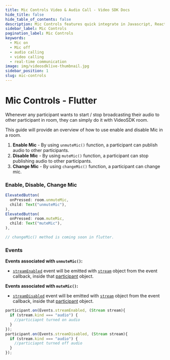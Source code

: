 ```yaml
---
title: Mic Controls Video & Audio Call - Video SDK Docs
hide_title: false
hide_table_of_contents: false
description: Mic Controls features quick integrate in Javascript, React JS, Android, IOS, React Native, Flutter with Video SDK to add live video & audio conferencing to your applications.
sidebar_label: Mic Controls
pagination_label: Mic Controls
keywords:
  - Mic on
  - Mic off
  - audio calling
  - video calling
  - real-time communication
image: img/videosdklive-thumbnail.jpg
sidebar_position: 1
slug: mic-controls
---
```


# Mic Controls - Flutter

Whenever any participant wants to start / stop broadcasting their audio to other participant in room, they can simply do it with VideoSDK room.

This guide will provide an overview of how to use enable and disable Mic in a room.

1. **Enable Mic** - By using `unmuteMic()` function, a participant can publish audio to other participants.
2. **Disable Mic** - By using `muteMic()` function, a participant can stop publishing audio to other participants.
3. **Change Mic** - By using `changeMic()` function, a participant can change mic.

### Enable, Disable, Change Mic

```js
ElevatedButton(
  onPressed: room.unmuteMic,
  child: Text("unmuteMic"),
),
ElevatedButton(
  onPressed: room.muteMic,
  child: Text("muteMic"),
),

// changeMic() method is coming soon in flutter.
```

### Events

**Events associated with `unmuteMic()`:**

- [`streamEnabled`](../../../api/sdk-reference/participant-class/events.md#streamEnabled) event will be emitted with [`stream`](../../../api/sdk-reference/stream-class/introduction.md) object from the event callback, inside that [participant](../../../api/sdk-reference/participant-class/introduction.md) object.

**Events associated with `muteMic()`:**

- [`streamDisabled`](../../../api/sdk-reference/participant-class/events.md#streamDisabled) event will be emitted with [`stream`](../../../api/sdk-reference/stream-class/introduction.md) object from the event callback, inside that [participant](../../../api/sdk-reference/participant-class/introduction.md) object.

```js
participant.on(Events.streamEnabled, (Stream stream){
  if (stream.kind === "audio") {
    //particiapnt turned on audio
  }
});
participant.on(Events.streamDisabled, (Stream stream){
  if (stream.kind === "audio") {
    //particiapnt turned off audio
  }
});
```
